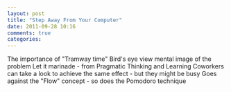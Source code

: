 ```yaml
---
layout: post
title: "Step Away From Your Computer"
date: 2011-09-28 10:16
comments: true
categories:
---
```


The importance of "Tramway time"
Bird's eye view mental image of the problem
Let it marinade - from Pragmatic Thinking and Learning
Coworkers can take a look to achieve the same effect - but they might be
busy
Goes against the "Flow" concept - so does the Pomodoro technique
